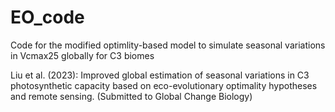 # EO_code
Code for the modified optimlity-based model to simulate seasonal variations in Vcmax25 globally for C3 biomes


Liu et al. (2023): Improved global estimation of seasonal variations in C3 photosynthetic capacity based on eco-evolutionary optimality hypotheses and remote sensing. (Submitted to Global Change Biology)
